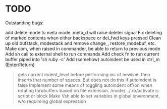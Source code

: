 # TODO

Outstanding bugs:

add delete mode to meta mode. meta_d will raise deleter signal
Fix deleting of marked contents when either backspace or del_fwd keys pressed
Clean up old bufstack, modestack and remove change_, restore_modebuf, etc.
Make com, when raised in commander, be able to return to previous mode
Add sh call to external shell to run commands
Add check fn to run current buffer piped into 'sh ruby -c'
Add (somehow) autoindent be used in ctrl_m (Enter/Return)
  > gets current indent_level before performing ins of newline.
  > then inserts that number of spaces.
  > But does not do this if autoindent is false
Implement some means of toggling autoindent off/on when rotating thrubuffers 
  > based on file extension. /mode/.../.rb/activate is script or block
Make Vsh able to set variables in global environment, w/o requireing global expression

